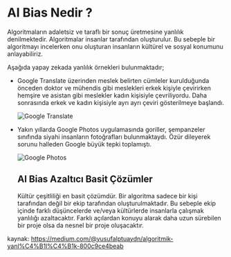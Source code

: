 #  AI Bias Nedir ?

Algoritmaların adaletsiz ve taraflı bir sonuç üretmesine yanlılık denilmektedir. Algoritmalar insanlar tarafından oluşturulur. Bu sebeple bir algoritmayı incelerken onu oluşturan insanların kültürel ve sosyal konumunu anlayabiliriz. 

Aşağıda yapay zekada yanlılık örnekleri bulunmaktadır;

* Google Translate üzerinden meslek belirten cümleler kurulduğunda önceden doktor ve mühendis gibi meslekleri erkek kişiyle çevirirken hemşire ve asistan gibi meslekler kadın kişisiyle çevriliyordu. Daha sonrasında erkek ve kadın kişisiyle ayrı ayrı çeviri gösterilmeye başlandı.

  

  ![Google Translate](https://miro.medium.com/max/828/1*HWjLDClU7QMucS3fUzcVcw.webp)

* Yakın yıllarda Google Photos uygulamasında goriller, şempanzeler sınıfında siyahi insanların fotoğrafları bulunmaktaydı. Özür dileyerek sorunu halleden Google büyük tepki toplamıştı.

  ![Google Photos](https://miro.medium.com/max/786/1*qfsw1mFiRLjh98XeOJZYNw.webp)

  ## AI Bias Azaltıcı Basit Çözümler

  Kültür çeşitliliği en basit çözümdür. Bir algoritma sadece bir kişi tarafından değil bir ekip tarafından oluşturulmaktadır. Bu sebeple ekip içinde farklı düşüncelerde ve/veya kültürlerde insanlarla çalışmak yanlılığı azaltacaktır. Farklı açılardan konuyu alarak daha uzun sürebilen bir proje olsa da nesnel bir proje oluşacaktır. 







kaynak: https://medium.com/@yusufalptuaydn/algoritmik-yanl%C4%B1l%C4%B1k-800c9ce4beab

